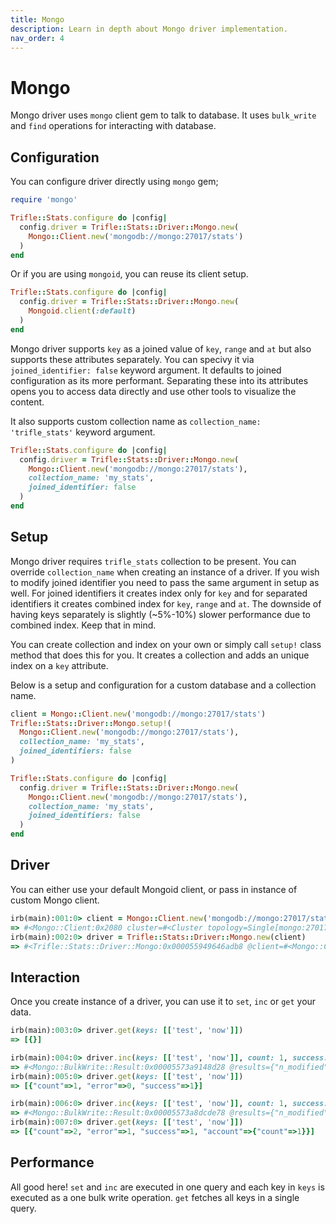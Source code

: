 ```yaml
---
title: Mongo
description: Learn in depth about Mongo driver implementation.
nav_order: 4
---
```


# Mongo

Mongo driver uses `mongo` client gem to talk to database. It uses `bulk_write` and `find` operations for interacting with database.

## Configuration

You can configure driver directly using `mongo` gem;

```ruby
require 'mongo'

Trifle::Stats.configure do |config|
  config.driver = Trifle::Stats::Driver::Mongo.new(
    Mongo::Client.new('mongodb://mongo:27017/stats')
  )
end
```

Or if you are using `mongoid`, you can reuse its client setup.

```ruby
Trifle::Stats.configure do |config|
  config.driver = Trifle::Stats::Driver::Mongo.new(
    Mongoid.client(:default)
  )
end
```

Mongo driver supports `key` as a joined value of `key`, `range` and `at` but also supports these attributes separately. You can specivy it via `joined_identifier: false` keyword argument. It defaults to joined configuration as its more performant. Separating these into its attributes opens you to access data directly and use other tools to visualize the content.

It also supports custom collection name as `collection_name: 'trifle_stats'` keyword argument.

```ruby
Trifle::Stats.configure do |config|
  config.driver = Trifle::Stats::Driver::Mongo.new(
    Mongo::Client.new('mongodb://mongo:27017/stats'),
    collection_name: 'my_stats',
    joined_identifier: false
  )
end
```

## Setup

Mongo driver requires `trifle_stats` collection to be present. You can override `collection_name` when creating an instance of a driver. If you wish to modify joined identifier you need to pass the same argument in setup as well. For joined identifiers it creates index only for `key` and for separated identifiers it creates combined index for `key`, `range` and `at`. The downside of having keys separately is slightly (~5%-10%) slower performance due to combined index. Keep that in mind.

You can create collection and index on your own or simply call `setup!` class method that does this for you. It creates a collection and adds an unique index on a `key` attribute.

Below is a setup and configuration for a custom database and a collection name.

```ruby
client = Mongo::Client.new('mongodb://mongo:27017/stats')
Trifle::Stats::Driver::Mongo.setup!(
  Mongo::Client.new('mongodb://mongo:27017/stats'),
  collection_name: 'my_stats',
  joined_identifiers: false
)

Trifle::Stats.configure do |config|
  config.driver = Trifle::Stats::Driver::Mongo.new(
    Mongo::Client.new('mongodb://mongo:27017/stats'),
    collection_name: 'my_stats',
    joined_identifiers: false
  )
end
```

## Driver

You can either use your default Mongoid client, or pass in instance of custom Mongo client.

```ruby
irb(main):001:0> client = Mongo::Client.new('mongodb://mongo:27017/stats')
=> #<Mongo::Client:0x2080 cluster=#<Cluster topology=Single[mongo:27017] servers=[#<Server address=mongo:27017 STANDALONE pool=#<ConnectionPool size=0 (0-5) used=0 avail=0 pending=0>>]>>
irb(main):002:0> driver = Trifle::Stats::Driver::Mongo.new(client)
=> #<Trifle::Stats::Driver::Mongo:0x000055949646adb8 @client=#<Mongo::Client:0x2080 cluster=#<Cluster topology=Single[mongo:27017] servers=[#<Server address=mongo:27017 STANDALONE pool=#<ConnectionPool size=0 (0-5) used=0 avail=0 pending=0>>]>>, @collection_name="trifle_stats", @separator=...
```

## Interaction

Once you create instance of a driver, you can use it to `set`, `inc` or `get` your data.

```ruby
irb(main):003:0> driver.get(keys: [['test', 'now']])
=> [{}]

irb(main):004:0> driver.inc(keys: [['test', 'now']], count: 1, success: 1, error: 0)
=> #<Mongo::BulkWrite::Result:0x00005573a9148d28 @results={"n_modified"=>0, "n_upserted"=>1, "n_matched"=>0, "n"=>1, "upserted_ids"=>[BSON::ObjectId('62aabc4dca4d709bbea3719f')]}>
irb(main):005:0> driver.get(keys: [['test', 'now']])
=> [{"count"=>1, "error"=>0, "success"=>1}]

irb(main):006:0> driver.inc(keys: [['test', 'now']], count: 1, success: 0, error: 1, account: { count: 1 })
=> #<Mongo::BulkWrite::Result:0x00005573a8dcde78 @results={"n_modified"=>1, "n_upserted"=>0, "n_matched"=>1, "n"=>1, "upserted_ids"=>[]}>
irb(main):007:0> driver.get(keys: [['test', 'now']])
=> [{"count"=>2, "error"=>1, "success"=>1, "account"=>{"count"=>1}}]
```

## Performance

All good here! `set` and `inc` are executed in one query and each key in `keys` is executed as a one bulk write operation. `get` fetches all keys in a single query.